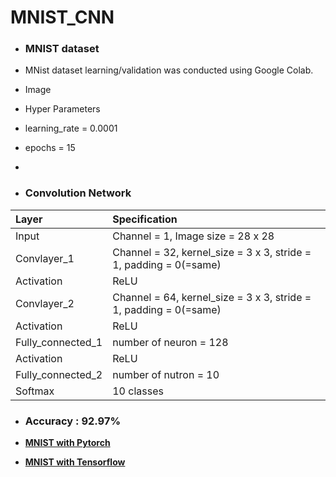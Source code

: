 # MNIST_CNN

- ### MNIST dataset
 - MNist dataset learning/validation was conducted using Google Colab.
 
 - Image
 
 
 - Hyper Parameters
  - learning_rate = 0.0001
  - epochs = 15
  -  
- ### Convolution Network
| Layer                 | Specification                                                     | 
| :---------------------| :-----------------------------------------------------------------|
| Input                 | Channel = 1, Image size = 28 x 28                                 |
| Convlayer_1           | Channel = 32, kernel_size = 3 x 3, stride = 1, padding = 0(=same) |
| Activation            | ReLU                                                              |
| Convlayer_2           | Channel = 64, kernel_size = 3 x 3, stride = 1, padding = 0(=same) |
| Activation            | ReLU                                                              |
| Fully_connected_1     | number of neuron = 128                                            |
| Activation            | ReLU                                                              |
| Fully_connected_2     | number of nutron = 10                                             |
| Softmax               | 10 classes                                                        |


- ### Accuracy : 92.97%


- <b>[MNIST with Pytorch](/Pytorch_CNN_MNIST.ipynb)</b>
- <b>[MNIST with Tensorflow](/Tensorflow_CNN_MNIST.ipynb)</b>
